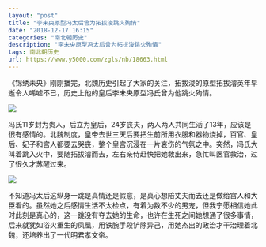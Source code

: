 ```yaml
---
layout: "post"
title: "李未央原型冯太后曾为拓拔浚跳火殉情"
date: "2018-12-17 16:15"
categories: "南北朝历史"
description: "李未央原型冯太后曾为拓拔浚跳火殉情"
tags: 南北朝历史
url: https://www.y5000.com/zgls/nb/18663.html
---
```






《锦绣未央》刚刚播完，北魏历史引起了大家的关注，拓拔浚的原型拓拔濬英年早逝令人唏嘘不已，历史上他的皇后李未央原型冯氏曾为他跳火殉情。

![](https://img.y5000.com/uploads/allimg/170406/105Ka648-0.jpg)

冯氏11岁封为贵人，后立为皇后，24岁丧夫，两人两人共同生活了13年，应该是很有感情的。北魏制度，皇帝去世三天后要把生前所用衣服和器物烧掉，百官、皇后、妃子和宫人都要去哭丧，整个皇宫沉浸在一片哀伤的气氛之中。突然，冯氏大叫着跳入火中，要随拓拔濬而去，左右亲侍赶快把她救出来，急忙叫医官救治，过了很久才苏醒过来。

![](https://img.y5000.com/uploads/allimg/170406/105K95627-1.jpg)

不知道冯太后这纵身一跳是真情还是假意，是真心想陪丈夫而去还是做给宫人和大臣看的。虽然她之后感情生活不太检点，有着为数不少的男宠，但我宁愿相信她此时此刻是真心的，这一跳没有夺去她的生命，也许在生死之间她想通了很多事情，后来就犹如浴火重生的凤凰，用铁腕手段铲除异己，用她杰出的政治才干治理着北魏，还培养出了一代明君孝文帝。

